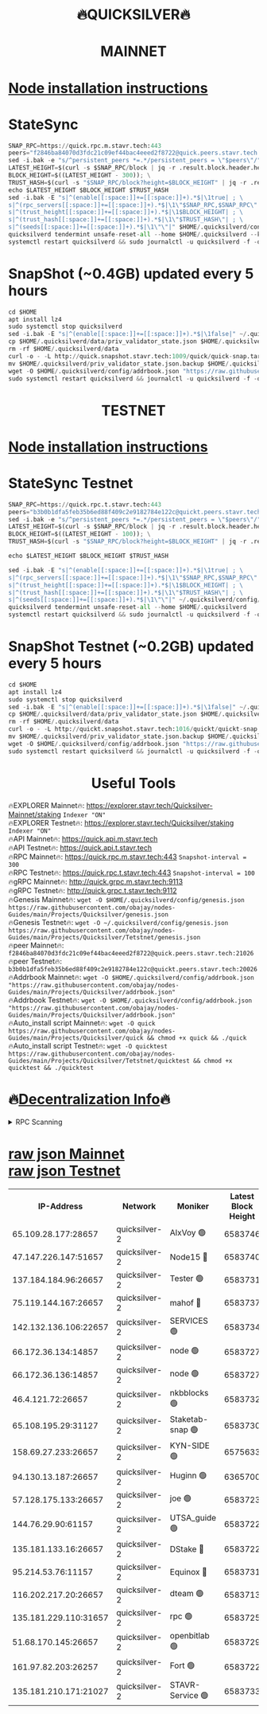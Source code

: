 <h1 align="center"> 🔥QUICKSILVER🔥</h1>

<h1 align="center"> MAINNET</h1>

[Node installation instructions](https://github.com/obajay/nodes-Guides/tree/main/Projects/Quicksilver)
=

# StateSync
```python
SNAP_RPC=https://quick.rpc.m.stavr.tech:443
peers="f2846ba84070d3fdc21c09ef44bac4eeed2f8722@quick.peers.stavr.tech:21026"
sed -i.bak -e "s/^persistent_peers *=.*/persistent_peers = \"$peers\"/" $HOME/.quicksilverd/config/config.toml
LATEST_HEIGHT=$(curl -s $SNAP_RPC/block | jq -r .result.block.header.height); \
BLOCK_HEIGHT=$((LATEST_HEIGHT - 300)); \
TRUST_HASH=$(curl -s "$SNAP_RPC/block?height=$BLOCK_HEIGHT" | jq -r .result.block_id.hash)
echo $LATEST_HEIGHT $BLOCK_HEIGHT $TRUST_HASH
sed -i.bak -E "s|^(enable[[:space:]]+=[[:space:]]+).*$|\1true| ; \
s|^(rpc_servers[[:space:]]+=[[:space:]]+).*$|\1\"$SNAP_RPC,$SNAP_RPC\"| ; \
s|^(trust_height[[:space:]]+=[[:space:]]+).*$|\1$BLOCK_HEIGHT| ; \
s|^(trust_hash[[:space:]]+=[[:space:]]+).*$|\1\"$TRUST_HASH\"| ; \
s|^(seeds[[:space:]]+=[[:space:]]+).*$|\1\"\"|" $HOME/.quicksilverd/config/config.toml
quicksilverd tendermint unsafe-reset-all --home $HOME/.quicksilverd --keep-addr-book
systemctl restart quicksilverd && sudo journalctl -u quicksilverd -f -o cat
```

# SnapShot (~0.4GB) updated every 5 hours
```python
cd $HOME
apt install lz4
sudo systemctl stop quicksilverd
sed -i.bak -E "s|^(enable[[:space:]]+=[[:space:]]+).*$|\1false|" ~/.quicksilverd/config/config.toml
cp $HOME/.quicksilverd/data/priv_validator_state.json $HOME/.quicksilverd/priv_validator_state.json.backup
rm -rf $HOME/.quicksilverd/data
curl -o - -L http://quick.snapshot.stavr.tech:1009/quick/quick-snap.tar.lz4 | lz4 -c -d - | tar -x -C $HOME/.quicksilverd --strip-components 2
mv $HOME/.quicksilverd/priv_validator_state.json.backup $HOME/.quicksilverd/data/priv_validator_state.json
wget -O $HOME/.quicksilverd/config/addrbook.json "https://raw.githubusercontent.com/obajay/nodes-Guides/main/Projects/Quicksilver/addrbook.json"
sudo systemctl restart quicksilverd && journalctl -u quicksilverd -f -o cat
```

<h1 align="center"> TESTNET</h1>

[Node installation instructions](https://github.com/obajay/nodes-Guides/tree/main/Projects/Quicksilver/Tetstnet)
=

# StateSync Testnet
```python
SNAP_RPC=https://quick.rpc.t.stavr.tech:443
peers="b3b0b1dfa5feb35b6ed88f409c2e9182784e122c@quickt.peers.stavr.tech:20026"
sed -i.bak -e "s/^persistent_peers *=.*/persistent_peers = \"$peers\"/" $HOME/.quicksilverd/config/config.toml
LATEST_HEIGHT=$(curl -s $SNAP_RPC/block | jq -r .result.block.header.height); \
BLOCK_HEIGHT=$((LATEST_HEIGHT - 100)); \
TRUST_HASH=$(curl -s "$SNAP_RPC/block?height=$BLOCK_HEIGHT" | jq -r .result.block_id.hash)

echo $LATEST_HEIGHT $BLOCK_HEIGHT $TRUST_HASH

sed -i.bak -E "s|^(enable[[:space:]]+=[[:space:]]+).*$|\1true| ; \
s|^(rpc_servers[[:space:]]+=[[:space:]]+).*$|\1\"$SNAP_RPC,$SNAP_RPC\"| ; \
s|^(trust_height[[:space:]]+=[[:space:]]+).*$|\1$BLOCK_HEIGHT| ; \
s|^(trust_hash[[:space:]]+=[[:space:]]+).*$|\1\"$TRUST_HASH\"| ; \
s|^(seeds[[:space:]]+=[[:space:]]+).*$|\1\"\"|" ~/.quicksilverd/config/config.toml
quicksilverd tendermint unsafe-reset-all --home $HOME/.quicksilverd
systemctl restart quicksilverd && sudo journalctl -u quicksilverd -f -o cat

```

# SnapShot Testnet (~0.2GB) updated every 5 hours
```python
cd $HOME
apt install lz4
sudo systemctl stop quicksilverd
sed -i.bak -E "s|^(enable[[:space:]]+=[[:space:]]+).*$|\1false|" ~/.quicksilverd/config/config.toml
cp $HOME/.quicksilverd/data/priv_validator_state.json $HOME/.quicksilverd/priv_validator_state.json.backup
rm -rf $HOME/.quicksilverd/data
curl -o - -L http://quickt.snapshot.stavr.tech:1016/quickt/quickt-snap.tar.lz4 | lz4 -c -d - | tar -x -C $HOME/.quicksilverd --strip-components 2
mv $HOME/.quicksilverd/priv_validator_state.json.backup $HOME/.quicksilverd/data/priv_validator_state.json
wget -O $HOME/.quicksilverd/config/addrbook.json "https://raw.githubusercontent.com/obajay/nodes-Guides/main/Projects/Quicksilver/Tetstnet/addrbook.json"
sudo systemctl restart quicksilverd && journalctl -u quicksilverd -f -o cat
```
 <h1 align="center"> Useful Tools</h1>

🔥EXPLORER Mainnet🔥:        https://explorer.stavr.tech/Quicksilver-Mainnet/staking    `Indexer "ON"` \
🔥EXPLORER Testnet🔥:        https://explorer.stavr.tech/Quicksilver/staking	        `Indexer "ON"` \
🔥API Mainnet🔥: 			 https://quick.api.m.stavr.tech \
🔥API Testnet🔥: 			 https://quick.api.t.stavr.tech \
🔥RPC Mainnet🔥:             https://quick.rpc.m.stavr.tech:443              `Snapshot-interval = 300` \
🔥RPC Testnet🔥:             https://quick.rpc.t.stavr.tech:443              `Snapshot-interval = 100` \
🔥gRPC Mainnet🔥:                    http://quick.grpc.m.stavr.tech:9113 \
🔥gRPC Testnet🔥:                    http://quick.grpc.t.stavr.tech:9112 \
🔥Genesis Mainnet🔥: `wget -O $HOME/.quicksilverd/config/genesis.json https://raw.githubusercontent.com/obajay/nodes-Guides/main/Projects/Quicksilver/genesis.json` \
🔥Genesis Testnet🔥: `wget -O ~/.quicksilverd/config/genesis.json https://raw.githubusercontent.com/obajay/nodes-Guides/main/Projects/Quicksilver/Tetstnet/genesis.json` \
🔥peer Mainnet🔥:					 `f2846ba84070d3fdc21c09ef44bac4eeed2f8722@quick.peers.stavr.tech:21026` \
🔥peer Testnet🔥:					 `b3b0b1dfa5feb35b6ed88f409c2e9182784e122c@quickt.peers.stavr.tech:20026` \
🔥Addrbook Mainnet🔥:    ```wget -O $HOME/.quicksilverd/config/addrbook.json "https://raw.githubusercontent.com/obajay/nodes-Guides/main/Projects/Quicksilver/addrbook.json"``` \
🔥Addrbook Testnet🔥:    ```wget -O $HOME/.quicksilverd/config/addrbook.json "https://raw.githubusercontent.com/obajay/nodes-Guides/main/Projects/Quicksilver/addrbook.json"``` \
🔥Auto_install script Mainnet🔥: ```wget -O quick https://raw.githubusercontent.com/obajay/nodes-Guides/main/Projects/Quicksilver/quick && chmod +x quick && ./quick``` \
🔥Auto_install script Testnet🔥: ```wget -O quicktest https://raw.githubusercontent.com/obajay/nodes-Guides/main/Projects/Quicksilver/Tetstnet/quicktest && chmod +x quicktest && ./quicktest```

🔥[Decentralization Info](https://github.com/obajay/StateSync-snapshots/tree/main/Projects/Quicksilver/Decentralization)🔥
=

<details>
<summary>RPC Scanning</summary>

<h2 align="center"> We scan nodes in real time every 4 hours. And we provide the final result of RPC endpoints.
We cannot influence the operation of these nodes in any way. </h2>


```python
If Voting Power is higher than 0 --> then the Node is a validator of the network and may be subject to attack and be a potential threat to the chain.
```
```python
We marked such validators with a red symbol
```

</details>

[raw json Mainnet](https://rpc-check.quickm.stavr.tech/quickm/rpc-quickm-result.json) \
[raw json Testnet](https://github.com/obajay/StateSync-snapshots/tree/main/Projects/Quicksilver/Rpc-Check-Testnet)
=


<table><tr><th>IP-Address</th><th>Network</th><th>Moniker</th><th>Latest Block Height</th><th>Earliest Block Height</th><th>Catching Up</th><th>Tx Index</th><th>Voting Power</th><th>Scan Time</th></tr><tr><td>65.109.28.177:28657</td><td>quicksilver-2</td><td>AlxVoy 🟢</td><td>6583746</td><td>3562001</td><td>False</td><td>off</td><td>0</td><td>2024-03-27T12:55:43.577534719UTC</td></tr><tr><td>47.147.226.147:51657</td><td>quicksilver-2</td><td>Node15 🔴</td><td>6583740</td><td>5151648</td><td>False</td><td>off</td><td>924989</td><td>2024-03-27T12:55:08.264194663UTC</td></tr><tr><td>137.184.184.96:26657</td><td>quicksilver-2</td><td>Tester 🟢</td><td>6583731</td><td>5550692</td><td>False</td><td>off</td><td>0</td><td>2024-03-27T12:54:15.266614332UTC</td></tr><tr><td>75.119.144.167:26657</td><td>quicksilver-2</td><td>mahof 🔴</td><td>6583737</td><td>5654794</td><td>False</td><td>on</td><td>285749</td><td>2024-03-27T12:54:50.221719723UTC</td></tr><tr><td>142.132.136.106:22657</td><td>quicksilver-2</td><td>SERVICES 🟢</td><td>6583734</td><td>5920001</td><td>False</td><td>on</td><td>0</td><td>2024-03-27T12:54:31.110000509UTC</td></tr><tr><td>66.172.36.134:14857</td><td>quicksilver-2</td><td>node 🟢</td><td>6583727</td><td>5950756</td><td>False</td><td>on</td><td>0</td><td>2024-03-27T12:53:52.117838846UTC</td></tr><tr><td>66.172.36.136:14857</td><td>quicksilver-2</td><td>node 🟢</td><td>6583727</td><td>5950756</td><td>False</td><td>on</td><td>0</td><td>2024-03-27T12:53:54.920310504UTC</td></tr><tr><td>46.4.121.72:26657</td><td>quicksilver-2</td><td>nkbblocks 🟢</td><td>6583732</td><td>6056301</td><td>False</td><td>on</td><td>0</td><td>2024-03-27T12:54:21.783474914UTC</td></tr><tr><td>65.108.195.29:31127</td><td>quicksilver-2</td><td>Staketab-snap 🟢</td><td>6583730</td><td>6075001</td><td>False</td><td>off</td><td>0</td><td>2024-03-27T12:54:07.921599493UTC</td></tr><tr><td>158.69.27.233:26657</td><td>quicksilver-2</td><td>KYN-SIDE 🟢</td><td>6575633</td><td>6159001</td><td>False</td><td>on</td><td>0</td><td>2024-03-27T12:54:26.456571304UTC</td></tr><tr><td>94.130.13.187:26657</td><td>quicksilver-2</td><td>Huginn 🟢</td><td>6365700</td><td>6231630</td><td>False</td><td>on</td><td>0</td><td>2024-03-27T12:54:31.319340409UTC</td></tr><tr><td>57.128.175.133:26657</td><td>quicksilver-2</td><td>joe 🟢</td><td>6583723</td><td>6246344</td><td>False</td><td>on</td><td>0</td><td>2024-03-27T12:53:25.530111995UTC</td></tr><tr><td>144.76.29.90:61157</td><td>quicksilver-2</td><td>UTSA_guide 🟢</td><td>6583722</td><td>6316825</td><td>False</td><td>on</td><td>0</td><td>2024-03-27T12:53:23.228926781UTC</td></tr><tr><td>135.181.133.16:26657</td><td>quicksilver-2</td><td>DStake 🔴</td><td>6583722</td><td>6378597</td><td>False</td><td>on</td><td>79272</td><td>2024-03-27T12:53:22.777716651UTC</td></tr><tr><td>95.214.53.76:11157</td><td>quicksilver-2</td><td>Equinox 🔴</td><td>6583731</td><td>6459097</td><td>False</td><td>on</td><td>214741</td><td>2024-03-27T12:54:14.384100741UTC</td></tr><tr><td>116.202.217.20:26657</td><td>quicksilver-2</td><td>dteam 🟢</td><td>6583713</td><td>6474101</td><td>False</td><td>on</td><td>0</td><td>2024-03-27T12:54:39.717315924UTC</td></tr><tr><td>135.181.229.110:31657</td><td>quicksilver-2</td><td>rpc 🟢</td><td>6583725</td><td>6479823</td><td>False</td><td>on</td><td>0</td><td>2024-03-27T12:53:38.615980159UTC</td></tr><tr><td>51.68.170.145:26657</td><td>quicksilver-2</td><td>openbitlab 🟢</td><td>6583729</td><td>6507144</td><td>False</td><td>on</td><td>0</td><td>2024-03-27T12:54:01.347956582UTC</td></tr><tr><td>161.97.82.203:26257</td><td>quicksilver-2</td><td>Fort 🟢</td><td>6583722</td><td>6565996</td><td>False</td><td>on</td><td>0</td><td>2024-03-27T12:53:20.336568402UTC</td></tr><tr><td>135.181.210.171:21027</td><td>quicksilver-2</td><td>STAVR-Service 🟢</td><td>6583733</td><td>6581501</td><td>False</td><td>on</td><td>0</td><td>2024-03-27T12:54:26.770272360UTC</td></tr></table>
